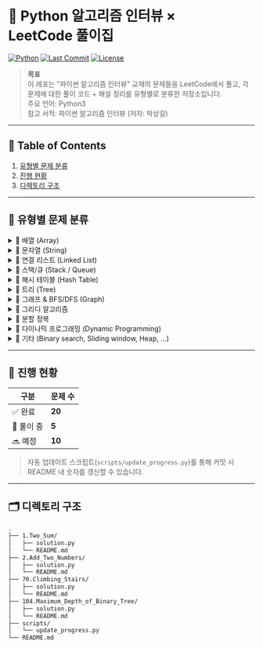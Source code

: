 # 📘 Python 알고리즘 인터뷰 × LeetCode 풀이집

[![Python](https://img.shields.io/badge/python-3.10%2B-blue?logo=python)](https://www.python.org/)
[![Last Commit](https://img.shields.io/github/last-commit/<YOUR_ID>/<REPO_NAME>.svg)](https://github.com/<YOUR_ID>/<REPO_NAME>/commits/main)
[![License](https://img.shields.io/badge/license-MIT-green.svg)](LICENSE)

> **목표**  
> 이 레포는 "파이썬 알고리즘 인터뷰" 교재의 문제들을 LeetCode에서 풀고, 각 문제에 대한 풀이 코드 + 해설 정리를 유형별로 분류한 저장소입니다.  
> 주요 언어: Python3  
> 참고 서적: 파이썬 알고리즘 인터뷰 (저자: 박상길)  

---

## 📑 Table of Contents
1. [유형별 문제 분류](#-유형별-문제-분류)
2. [진행 현황](#-진행-현황)
3. [디렉토리 구조](#-디렉토리-구조)

---

## 📂 유형별 문제 분류

<details>
<summary>📌 배열 (Array)</summary>

- [LeetCode 56. merge intervals](./0056-merge-intervals/)

</details>

<details>
<summary>📌 문자열 (String)</summary>



</details>

<details>
<summary>📌 연결 리스트 (Linked List)</summary>

- [LeetCode 148. sort list](./0148-sort-list/)

</details>

<details>
<summary>📌 스택/큐 (Stack / Queue)</summary>



</details>

<details>
<summary>📌 해시 테이블 (Hash Table)</summary>



</details>

<details>
<summary>📌 트리 (Tree)</summary>



</details>

<details>
<summary>📌 그래프 & BFS/DFS (Graph)</summary>



</details>

<details>
<summary>📌 그리디 알고리즘</summary>



</details>

<details>
<summary>📌 분할 정복</summary>



</details>

<details>
<summary>📌 다이나믹 프로그래밍 (Dynamic Programming)</summary>



</details>

<details>
<summary>📌 기타 (Binary search, Sliding window, Heap, …)</summary>



</details>

---

## 🧠 진행 현황
| 구분 | 문제 수 |
|------|---------|
| ✅ 완료 | **20** |
| 🚧 풀이 중 | **5** |
| 🔜 예정 | **10** |

> 자동 업데이트 스크립트(`scripts/update_progress.py`)를 통해 커밋 시 README 내 숫자를 갱신할 수 있습니다.

---

## 🗂️ 디렉토리 구조
```bash
.
├── 1.Two_Sum/
│   ├── solution.py
│   └── README.md
├── 2.Add_Two_Numbers/
│   ├── solution.py
│   └── README.md
├── 70.Climbing_Stairs/
│   ├── solution.py
│   └── README.md
├── 104.Maximum_Depth_of_Binary_Tree/
│   ├── solution.py
│   └── README.md
├── scripts/
│   └── update_progress.py
└── README.md

